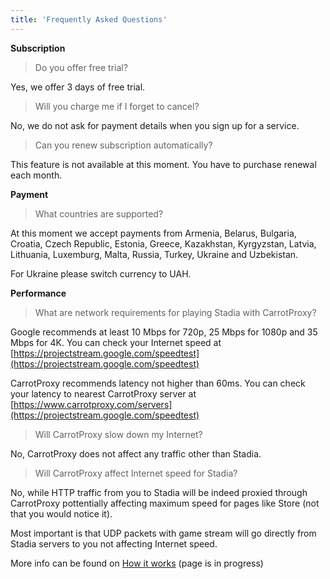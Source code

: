```yaml
---
title: 'Frequently Asked Questions'
---
```


**Subscription**

> Do you offer free trial?

Yes, we offer 3 days of free trial.

>Will you charge me if I forget to cancel?

No, we do not ask for payment details when you sign up for a service.

>Can you renew subscription automatically?

This feature is not available at this moment. You have to purchase renewal each month.

**Payment**

>What countries are supported?

At this moment we accept payments from Armenia, Belarus, Bulgaria, Croatia, Czech Republic, Estonia, Greece, Kazakhstan, Kyrgyzstan, Latvia, Lithuania, Luxemburg, Malta, Russia, Turkey, Ukraine and Uzbekistan.

For Ukraine please switch currency to UAH.

**Performance**

>What are network requirements for playing Stadia with CarrotProxy?

Google recommends at least 10 Mbps for 720p, 25 Mbps for 1080p and 35 Mbps for 4K. You can check your Internet speed at [https://projectstream.google.com/speedtest](https://projectstream.google.com/speedtest)

CarrotProxy recommends latency not higher than 60ms. You can check your latency to nearest CarrotProxy server at [https://www.carrotproxy.com/servers](https://projectstream.google.com/speedtest)

>Will CarrotProxy slow down my Internet?

No, CarrotProxy does not affect any traffic other than Stadia.

> Will CarrotProxy affect Internet speed for Stadia? 

No, while HTTP traffic from you to Stadia will be indeed proxied through CarrotProxy pottentially affecting maximum speed for pages like Store (not that you would notice it).

Most important is that UDP packets with game stream will go directly from Stadia servers to you not affecting Internet speed.
 
More info can be found on [How it works](https://docs.carrotproxy.com/how-it-works) (page is in progress)
